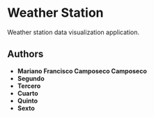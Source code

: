 # **Weather Station**
Weather station data visualization application.

## **Authors**
* **Mariano Francisco Camposeco Camposeco**
* **Segundo**
* **Tercero**
* **Cuarto**
* **Quinto**
* **Sexto**